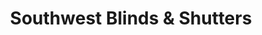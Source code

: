 ---
title: "Southwest Blinds & Shutters"
url: /gilbert/southwest-blinds-and-shutters/
shop: window blind
---